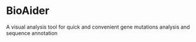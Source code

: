 # BioAider
A visual analysis tool for quick and convenient gene mutations analysis and sequence annotation 
